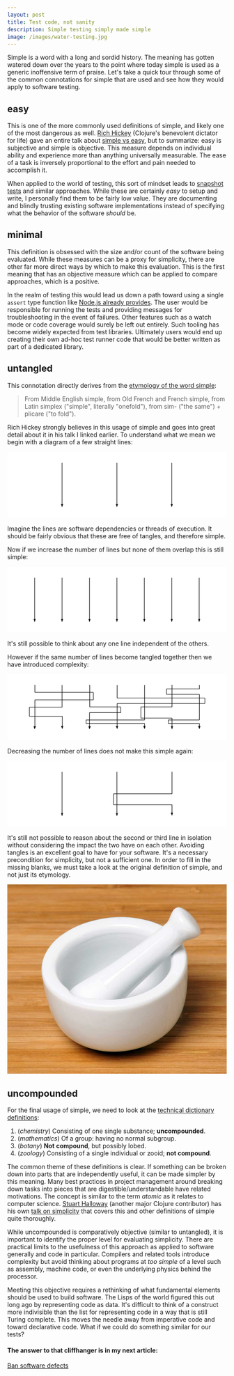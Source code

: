 ```yaml
---
layout: post
title: Test code, not sanity
description: Simple testing simply made simple
image: /images/water-testing.jpg
---
```


Simple is a word with a long and sordid history. The meaning has gotten watered down over the years to the point where today simple is used as a generic inoffensive term of praise. Let's take a quick tour through some of the common connotations for simple that are used and see how they would apply to software testing.

## easy

This is one of the more commonly used definitions of simple, and likely one of the most dangerous as well. [Rich Hickey](https://twitter.com/richhickey) (Clojure's benevolent dictator for life) gave an entire talk about [simple vs easy](https://youtu.be/rI8tNMsozo0?t=50s), but to summarize: easy is subjective and simple is objective. This measure depends on individual ability and experience more than anything universally measurable. The ease of a task is inversely proportional to the effort and pain needed to accomplish it.

When applied to the world of testing, this sort of mindset leads to [snapshot tests](https://facebook.github.io/jest/docs/en/snapshot-testing.html) and similar approaches. While these are certainly _easy_ to setup and write, I personally find them to be fairly low value. They are documenting and blindly trusting existing software implementations instead of specifying what the behavior of the software _should_ be.

## minimal

This definition is obsessed with the size and/or count of the software being evaluated. While these measures can be a proxy for simplicity, there are other far more direct ways by which to make this evaluation. This is the first meaning that has an objective measure which can be applied to compare approaches, which is a positive.

In the realm of testing this would lead us down a path toward using a single `assert` type function like [Node.js already provides](https://nodejs.org/api/assert.html#assert_assert_value_message). The user would be responsible for running the tests and providing messages for troubleshooting in the event of failures. Other features such as a watch mode or code coverage would surely be left out entirely. Such tooling has become widely expected from test libraries. Ultimately users would end up creating their own ad-hoc test runner code that would be better written as part of a dedicated library.

## untangled

This connotation directly derives from the [etymology of the word simple](https://en.wiktionary.org/wiki/simple#Etymology):

> From Middle English simple, from Old French and French simple, from Latin simplex ("simple", literally "onefold"), from sim- ("the same") + plicare ("to fold").

Rich Hickey strongly believes in this usage of simple and goes into great detail about it in his talk I linked earlier. To understand what we mean we begin with a diagram of a few straight lines:

![](/images/simple-few-lines.png)

Imagine the lines are software dependencies or threads of execution. It should be fairly obvious that these are free of tangles, and therefore simple.

Now if we increase the number of lines but none of them overlap this is still simple:

![](/images/simple-many-lines.png)

It's still possible to think about any one line independent of the others.

However if the same number of lines become tangled together then we have introduced complexity:

![](/images/complex-many-lines.png)

Decreasing the number of lines does not make this simple again:

![](/images/complex-few-lines.png)

It's still not possible to reason about the second or third line in isolation without considering the impact the two have on each other. Avoiding tangles is an excellent goal to have for your software. It's a necessary precondition for simplicity, but not a sufficient one. In order to fill in the missing blanks, we must take a look at the original definition of simple, and not just its etymology.

![](/images/mortar-and-pestle.jpg)

## uncompounded

For the final usage of simple, we need to look at the [technical dictionary definitions](https://en.wiktionary.org/wiki/simple#Adjective):

1.  (_chemistry_) Consisting of one single substance; **uncompounded**.
2.  (_mathematics_) Of a group: having no normal subgroup.
3.  (_botany_) **Not** **compound**, but possibly lobed.
4.  (_zoology_) Consisting of a single individual or zooid; **not compound**.

The common theme of these definitions is clear. If something can be broken down into parts that are independently useful, it can be made simpler by this meaning. Many best practices in project management around breaking down tasks into pieces that are digestible/understandable have related motivations. The concept is similar to the term _atomic_ as it relates to computer science. [Stuart Halloway](https://twitter.com/stuarthalloway) (another major Clojure contributor) has his own [talk on simplicity](https://youtu.be/cidchWg74Y4?t=10m25s) that covers this and other definitions of simple quite thoroughly.

While uncompounded is comparatively objective (similar to untangled), it is important to identify the proper level for evaluating simplicity. There are practical limits to the usefulness of this approach as applied to software generally and code in particular. Compilers and related tools introduce complexity but avoid thinking about programs at _too_ _simple_ of a level such as assembly, machine code, or even the underlying physics behind the processor.

Meeting this objective requires a rethinking of what fundamental elements should be used to build software. The Lisps of the world figured this out long ago by representing code as data. It's difficult to think of a construct more indivisible than the list for representing code in a way that is still Turing complete. This moves the needle away from imperative code and toward declarative code. What if we could do something similar for our tests?

#### The answer to that cliffhanger is in my next article:

[Ban software defects](/ban-software-defects)
